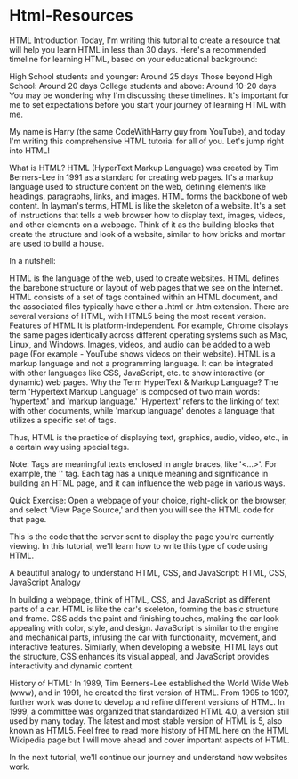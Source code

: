 # Html-Resources
HTML Introduction
Today, I'm writing this tutorial to create a resource that will help you learn HTML in less than 30 days. Here's a recommended timeline for learning HTML, based on your educational background:

High School students and younger: Around 25 days
Those beyond High School: Around 20 days
College students and above: Around 10-20 days
You may be wondering why I'm discussing these timelines. It's important for me to set expectations before you start your journey of learning HTML with me.

My name is Harry (the same CodeWithHarry guy from YouTube), and today I'm writing this comprehensive HTML tutorial for all of you. Let's jump right into HTML!

What is HTML?
HTML (HyperText Markup Language) was created by Tim Berners-Lee in 1991 as a standard for creating web pages. It's a markup language used to structure content on the web, defining elements like headings, paragraphs, links, and images. HTML forms the backbone of web content. In layman's terms, HTML is like the skeleton of a website. It's a set of instructions that tells a web browser how to display text, images, videos, and other elements on a webpage. Think of it as the building blocks that create the structure and look of a website, similar to how bricks and mortar are used to build a house.

In a nutshell:

HTML is the language of the web, used to create websites.
HTML defines the barebone structure or layout of web pages that we see on the Internet.
HTML consists of a set of tags contained within an HTML document, and the associated files typically have either a .html or .htm extension.
There are several versions of HTML, with HTML5 being the most recent version.
Features of HTML
It is platform-independent. For example, Chrome displays the same pages identically across different operating systems such as Mac, Linux, and Windows.
Images, videos, and audio can be added to a web page (For example - YouTube shows videos on their website).
HTML is a markup language and not a programming language.
It can be integrated with other languages like CSS, JavaScript, etc. to show interactive (or dynamic) web pages.
Why the Term HyperText & Markup Language?
The term 'Hypertext Markup Language' is composed of two main words: 'hypertext' and 'markup language.' 'Hypertext' refers to the linking of text with other documents, while 'markup language' denotes a language that utilizes a specific set of tags.

Thus, HTML is the practice of displaying text, graphics, audio, video, etc., in a certain way using special tags.

Note: Tags are meaningful texts enclosed in angle braces, like '<...>'. For example, the '' tag. Each tag has a unique meaning and significance in building an HTML page, and it can influence the web page in various ways.

Quick Exercise:
Open a webpage of your choice, right-click on the browser, and select 'View Page Source,' and then you will see the HTML code for that page.

This is the code that the server sent to display the page you're currently viewing. In this tutorial, we'll learn how to write this type of code using HTML.

A beautiful analogy to understand HTML, CSS, and JavaScript:
HTML, CSS, JavaScript Analogy

In building a webpage, think of HTML, CSS, and JavaScript as different parts of a car. HTML is like the car's skeleton, forming the basic structure and frame. CSS adds the paint and finishing touches, making the car look appealing with color, style, and design. JavaScript is similar to the engine and mechanical parts, infusing the car with functionality, movement, and interactive features. Similarly, when developing a website, HTML lays out the structure, CSS enhances its visual appeal, and JavaScript provides interactivity and dynamic content.

History of HTML:
In 1989, Tim Berners-Lee established the World Wide Web (www), and in 1991, he created the first version of HTML.
From 1995 to 1997, further work was done to develop and refine different versions of HTML.
In 1999, a committee was organized that standardized HTML 4.0, a version still used by many today.
The latest and most stable version of HTML is 5, also known as HTML5.
Feel free to read more history of HTML here on the HTML Wikipedia page but I will move ahead and cover important aspects of HTML.

In the next tutorial, we'll continue our journey and understand how websites work.

